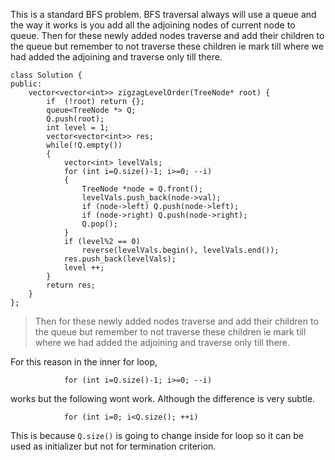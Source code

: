 This is a standard BFS problem. BFS traversal always will use a queue and the way it works is you add all the adjoining nodes of current node to queue. Then for these newly added nodes traverse and add their children to the queue but remember to not traverse these children ie mark till where we had added the adjoining and traverse only till there. 

```
class Solution {
public:
    vector<vector<int>> zigzagLevelOrder(TreeNode* root) {
        if  (!root) return {};
        queue<TreeNode *> Q;
        Q.push(root);
        int level = 1;
        vector<vector<int>> res;
        while(!Q.empty())
        {
            vector<int> levelVals;
            for (int i=Q.size()-1; i>=0; --i)
            {
                TreeNode *node = Q.front();
                levelVals.push_back(node->val);
                if (node->left) Q.push(node->left);
                if (node->right) Q.push(node->right);
                Q.pop();
            }
            if (level%2 == 0)
                reverse(levelVals.begin(), levelVals.end());
            res.push_back(levelVals);
            level ++;
        }
        return res;
    }
};
```

> Then for these newly added nodes traverse and add their children to the queue but remember to not traverse these children ie mark till where we had added the adjoining and traverse only till there.

For this reason in the inner for loop,
```
            for (int i=Q.size()-1; i>=0; --i)
```
works but the following wont work. Although the difference is very subtle.
```
            for (int i=0; i<Q.size(); ++i)
```
This is because `Q.size()` is going to change inside for loop so it can be used as initializer but not for termination criterion.